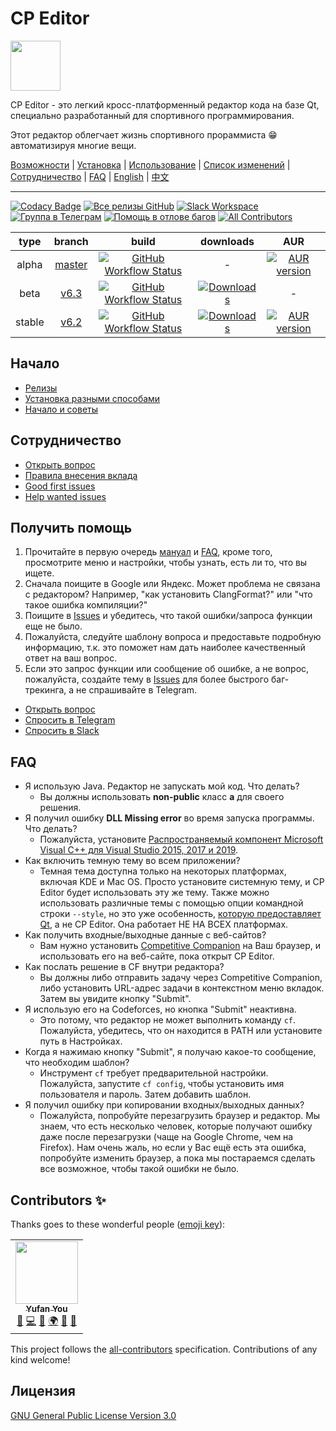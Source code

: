 # CP Editor

<img src=assets/icon.ico height="80" width="80">

CP Editor - это легкий кросс-платформенный редактор кода на базе Qt, специально разработанный для спортивного программирования.

Этот редактор облегчает жизнь спортивного прораммиста :grin: автоматизируя многие вещи.

[Возможности](https://cpeditor.github.io/) | [Установка](doc/INSTALL_ru-RU.md) | [Использование](doc/MANUAL_ru-RU.md) | [Список изменений](doc/CHANGELOG.md) | [Сотрудничество](CONTRIBUTING_ru-RU.md) | [FAQ](#faq) | [English](README.md) | [中文](README_zh-CN.md)

---

[![Codacy Badge](https://api.codacy.com/project/badge/Grade/ce0f297f31f74485b0d340949d08d605)](https://www.codacy.com/gh/cpeditor/cpeditor)
[![Все релизы GitHub](https://img.shields.io/github/downloads/cpeditor/cpeditor/total?label=downloads%40all)](https://github.com/cpeditor/cpeditor/releases)
[![Slack Workspace](https://img.shields.io/badge/join-slack-success)](https://join.slack.com/t/cpeditor/shared_invite/zt-dke1v9xd-zr~QeXJhCzbM9FFOjx6sMA)
[![Группа в Телеграм](https://img.shields.io/badge/join-telegram%20chat-success)](https://t.me/cpeditor)
[![Помощь в отлове багов](https://img.shields.io/github/issues/cpeditor/cpeditor/help%20wanted)](https://github.com/cpeditor/cpeditor/issues?q=is%3Aissue+is%3Aopen+label%3A%22help+wanted%22)
[![All Contributors](https://img.shields.io/badge/all_contributors-1-orange.svg)](#contributors-sparkles)

|  type  |                           branch                           |                                                                                                       build                                                                                                        |                                                                   downloads                                                                    |                                                         AUR                                                         |
| :----: | :--------------------------------------------------------: | :----------------------------------------------------------------------------------------------------------------------------------------------------------------------------------------------------------------: | :--------------------------------------------------------------------------------------------------------------------------------------------: | :-----------------------------------------------------------------------------------------------------------------: |
| alpha  | [master](https://github.com/cpeditor/cpeditor/tree/master) | [![GitHub Workflow Status](https://github.com/cpeditor/cpeditor/workflows/CI:%20Build%20Test/badge.svg?branch=master&event=push)](https://github.com/cpeditor/cpeditor/actions?query=event%3Apush+branch%3Amaster) |                                                                       -                                                                        | [![AUR version](https://img.shields.io/aur/version/cpeditor-git)](https://aur.archlinux.org/packages/cpeditor-git/) |
|  beta  |   [v6.3](https://github.com/cpeditor/cpeditor/tree/v6.3)   |   [![GitHub Workflow Status](https://github.com/cpeditor/cpeditor/workflows/CI:%20Build%20Test/badge.svg?branch=v6.3&event=push)](https://github.com/cpeditor/cpeditor/actions?query=event%3Apush+branch%3Av6.3)   | [![Downloads](https://img.shields.io/github/downloads/cpeditor/cpeditor/6.3.1/total)](https://github.com/cpeditor/cpeditor/releases/tag/6.3.1) |                                                          -                                                          |
| stable |   [v6.2](https://github.com/cpeditor/cpeditor/tree/v6.2)   |   [![GitHub Workflow Status](https://github.com/cpeditor/cpeditor/workflows/CI:%20Build%20Test/badge.svg?branch=v6.2&event=push)](https://github.com/cpeditor/cpeditor/actions?query=event%3Apush+branch%3Av6.2)   | [![Downloads](https://img.shields.io/github/downloads/cpeditor/cpeditor/6.2.5/total)](https://github.com/cpeditor/cpeditor/releases/tag/6.2.5) |     [![AUR version](https://img.shields.io/aur/version/cpeditor)](https://aur.archlinux.org/packages/cpeditor/)     |

## Начало

- [Релизы](https://github.com/cpeditor/cpeditor/releases)
- [Установка разными способами](doc/INSTALL_ru-RU.md)
- [Начало и советы](doc/MANUAL_ru-RU.md)

## Сотрудничество

- [Открыть вопрос](https://github.com/cpeditor/cpeditor/issues/new/choose)
- [Правила внесения вклада](CONTRIBUTING_ru-RU.md)
- [Good first issues](https://github.com/cpeditor/cpeditor/issues?q=is%3Aissue+is%3Aopen+label%3A%22good+first+issue%22)
- [Help wanted issues](https://github.com/cpeditor/cpeditor/issues?q=is%3Aissue+is%3Aopen+label%3A%22help+wanted%22)

## Получить помощь

1. Прочитайте в первую очередь [мануал](doc/MANUAL_ru-RU.md) и [FAQ](#faq), кроме того, просмотрите меню и настройки, чтобы узнать, есть ли то, что вы ищете.
2. Сначала поищите в Google или Яндекс. Может проблема не связана с редактором? Например, "как установить ClangFormat?" или "что такое ошибка компиляции?"
3. Поищите в [Issues](https://github.com/cpeditor/cpeditor/issues) и убедитесь, что такой ошибки/запроса функции еще не было.
4. Пожалуйста, следуйте шаблону вопроса и предоставьте подробную информацию, т.к. это поможет нам дать наиболее качественный ответ на ваш вопрос.
5. Если это запрос функции или сообщение об ошибке, а не вопрос, пожалуйста, создайте тему в [Issues](https://github.com/cpeditor/cpeditor/issues) для более быстрого баг-трекинга, а не спрашивайте в Telegram.

- [Открыть вопрос](https://github.com/cpeditor/cpeditor/issues/new/choose)
- [Спросить в Telegram](https://t.me/cpeditor)
- [Спросить в Slack](https://join.slack.com/t/cpeditor/shared_invite/zt-dke1v9xd-zr~QeXJhCzbM9FFOjx6sMA)

## FAQ

- Я использую Java. Редактор не запускать мой код. Что делать?
   - Вы должны использовать **non-public** класс **а** для своего решения.
- Я получил ошибку **DLL Missing error** во время запуска программы. Что делать?
   - Пожалуйста, установите [Распространяемый компонент Microsoft Visual C++ для Visual Studio 2015, 2017 и 2019](https://support.microsoft.com/ru-ru/help/2977003/the-latest-supported-visual-c-downloads).
- Как включить темную тему во всем приложении?
   - Темная тема доступна только на некоторых платформах, включая KDE и Mac OS. Просто установите системную тему, и CP Editor будет использовать эту же тему. Также можно использовать различные темы с помощью опции командной строки `--style`, но это уже особенность, [которую предоставляет Qt](https://doc.qt.io/qt-5/qstyle.html#details), а не CP Editor. Она работает НЕ НА ВСЕХ платформах.
- Как получить входные/выходные данные с веб-сайтов?
   - Вам нужно установить [Competitive Companion](https://github.com/jmerle/competitive-companion) на Ваш браузер, и использовать его на веб-сайте, пока открыт CP Editor.
- Как послать решение в CF внутри редактора?
   - Вы должны либо отправить задачу через Competitive Companion, либо установить URL-адрес задачи в контекстном меню вкладок. Затем вы увидите кнопку "Submit".
- Я использую его на Codeforces, но кнопка "Submit" неактивна.
   - Это потому, что редактор не может выполнить команду `cf`. Пожалуйста, убедитесь, что он находится в PATH или установите путь в Настройках.
- Когда я нажимаю кнопку "Submit", я получаю какое-то сообщение, что необходим шаблон?
   - Инструмент `cf` требует предварительной настройки. Пожалуйста, запустите `cf config`, чтобы установить имя пользователя и пароль. Затем добавить шаблон.
- Я получил ошибку при копировании входных/выходных данных?
   - Пожалуйста, попробуйте перезагрузить браузер и редактор. Мы знаем, что есть несколько человек, которые получают ошибку даже после перезагрузки (чаще на Google Chrome, чем на Firefox). Нам очень жаль, но если у Вас ещё есть эта ошибка, попробуйте изменить браузер, а пока мы постараемся сделать все возможное, чтобы такой ошибки не было.

## Contributors :sparkles:

Thanks goes to these wonderful people ([emoji key](https://allcontributors.org/docs/en/emoji-key)):

<!-- ALL-CONTRIBUTORS-LIST:START - Do not remove or modify this section -->
<!-- prettier-ignore-start -->
<!-- markdownlint-disable -->
<table>
  <tr>
    <td align="center"><a href="https://github.com/ouuan"><img src="https://avatars2.githubusercontent.com/u/30581822?v=4" width="100px;" alt=""/><br /><sub><b>Yufan You</b></sub></a><br /><a href="#maintenance-ouuan" title="Maintenance">🚧</a> <a href="https://github.com/cpeditor/cpeditor/commits?author=ouuan" title="Code">💻</a> <a href="https://github.com/cpeditor/cpeditor/commits?author=ouuan" title="Documentation">📖</a> <a href="#translation-ouuan" title="Translation">🌍</a> <a href="#ideas-ouuan" title="Ideas, Planning, & Feedback">🤔</a> <a href="https://github.com/cpeditor/cpeditor/issues?q=author%3Aouuan" title="Bug reports">🐛</a></td>
  </tr>
</table>

<!-- markdownlint-enable -->
<!-- prettier-ignore-end -->
<!-- ALL-CONTRIBUTORS-LIST:END -->

This project follows the [all-contributors](https://github.com/all-contributors/all-contributors) specification. Contributions of any kind welcome!

Лицензия
----

[GNU General Public License Version 3.0](https://github.com/cpeditor/cpeditor/blob/master/LICENSE)
